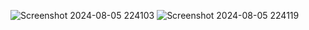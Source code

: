 


![Screenshot 2024-08-05 224103](https://github.com/user-attachments/assets/e44ebdb3-6e60-4e63-aa4e-7816348db913)
![Screenshot 2024-08-05 224119](https://github.com/user-attachments/assets/f0e86679-97c8-44d2-b44f-51e36acd8172)
